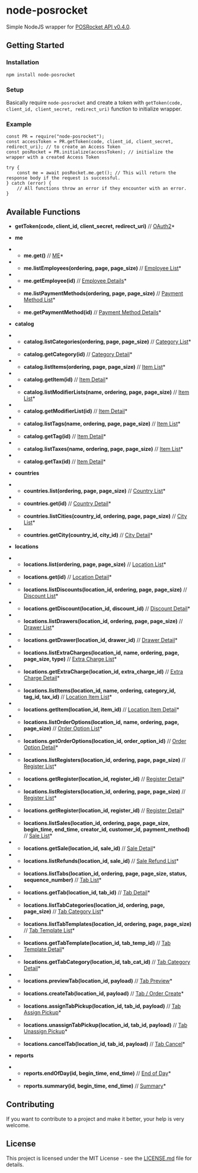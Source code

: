 # node-posrocket

Simple NodeJS wrapper for [POSRocket API v0.4.0](http://launchpad.rocketinfra.com/v0.4.0/docs).

## Getting Started

### Installation

`npm install node-posrocket`

### Setup

Basically require `node-posrocket` and create a token with `getToken(code, client_id, client_secret, redirect_uri)` function to initialize wrapper.

### Example

```
const PR = require("node-posrocket");
const accessToken = PR.getToken(code, client_id, client_secret, redirect_uri); // to create an Access Token
const posRocket = PR.initialize(accessToken); // initialize the wrapper with a created Access Token

try {
    const me = await posRocket.me.get(); // This will return the response body if the request is successful.
} catch (error) {
    // All functions throw an error if they encounter with an error.
}

```

## Available Functions

- **getToken(code, client_id, client_secret, redirect_uri)** // [OAuth2](http://launchpad.rocketinfra.com/blog/oauth/)\*

- **me**

- - **me.get()** // [ME](http://launchpad.rocketinfra.com/v0.4.0/docs#tag/me)\*

- - **me.listEmployees(ordering, page, page_size)** // [Employee List](http://launchpad.rocketinfra.com/v0.4.0/docs#operation/me_employees_list)\*

- - **me.getEmployee(id)** // [Employee Details](http://launchpad.rocketinfra.com/v0.4.0/docs#operation/me_employees_read)\*

- - **me.listPaymentMethods(ordering, page, page_size)** // [Payment Method List](http://launchpad.rocketinfra.com/v0.4.0/docs#operation/me_payment-methods_list)\*

- - **me.getPaymentMethod(id)** // [Payment Method Details](http://launchpad.rocketinfra.com/v0.4.0/docs#operation/me_payment-methods_read)\*

- **catalog**

- - **catalog.listCategories(ordering, page, page_size)** // [Category List](http://launchpad.rocketinfra.com/v0.4.0/docs#operation/catalog_categories_list)\*

- - **catalog.getCategory(id)** // [Category Detail](http://launchpad.rocketinfra.com/v0.4.0/docs#operation/catalog_categories_read)\*

- - **catalog.listItems(ordering, page, page_size)** // [Item List](http://launchpad.rocketinfra.com/v0.4.0/docs#operation/catalog_items_list)\*

- - **catalog.getItem(id)** // [Item Detail](http://launchpad.rocketinfra.com/v0.4.0/docs#operation/catalog_items_read)\*

- - **catalog.listModifierLists(name, ordering, page, page_size)** // [Item List](http://launchpad.rocketinfra.com/v0.4.0/docs#operation/catalog_modifier-lists_list)\*

- - **catalog.getModifierList(id)** // [Item Detail](http://launchpad.rocketinfra.com/v0.4.0/docs#operation/catalog_modifier-lists_read)\*

- - **catalog.listTags(name, ordering, page, page_size)** // [Item List](http://launchpad.rocketinfra.com/v0.4.0/docs#operation/catalog_tags_list)\*

- - **catalog.getTag(id)** // [Item Detail](http://launchpad.rocketinfra.com/v0.4.0/docs#operation/catalog_tags_read)\*

- - **catalog.listTaxes(name, ordering, page, page_size)** // [Item List](http://launchpad.rocketinfra.com/v0.4.0/docs#operation/catalog_taxes_list)\*

- - **catalog.getTax(id)** // [Item Detail](http://launchpad.rocketinfra.com/v0.4.0/docs#operation/catalog_taxes_read)\*

- **countries**

- - **countries.list(ordering, page, page_size)** // [Country List](http://launchpad.rocketinfra.com/v0.4.0/docs#operation/countries_list)\*

- - **countries.get(id)** // [Country Detail](http://launchpad.rocketinfra.com/v0.4.0/docs#operation/countries_read)\*

- - **countries.listCities(country_id, ordering, page, page_size)** // [City List](http://launchpad.rocketinfra.com/v0.4.0/docs#operation/countries_city_list)\*

- - **countries.getCity(country_id, city_id)** // [City Detail](http://launchpad.rocketinfra.com/v0.4.0/docs#operation/countries_city_read)\*

- **locations**

- - **locations.list(ordering, page, page_size)** // [Location List](http://launchpad.rocketinfra.com/v0.4.0/docs#operation/locations_list)\*

- - **locations.get(id)** // [Location Detail](http://launchpad.rocketinfra.com/v0.4.0/docs#operation/locations_read)\*

- - **locations.listDiscounts(location_id, ordering, page, page_size)** // [Discount List](http://launchpad.rocketinfra.com/v0.4.0/docs#operation/locations_discounts_list)\*

- - **locations.getDiscount(location_id, discount_id)** // [Discount Detail](http://launchpad.rocketinfra.com/v0.4.0/docs#operation/locations_discounts_read)\*

- - **locations.listDrawers(location_id, ordering, page, page_size)** // [Drawer List](http://launchpad.rocketinfra.com/v0.4.0/docs#operation/locations_discounts_list)\*

- - **locations.getDrawer(location_id, drawer_id)** // [Drawer Detail](http://launchpad.rocketinfra.com/v0.4.0/docs#operation/locations_drawers_read)\*

- - **locations.listExtraCharges(location_id, name, ordering, page, page_size, type)** // [Extra Charge List](http://launchpad.rocketinfra.com/v0.4.0/docs#operation/locations_extra-charges_list)\*

- - **locations.getExtraCharge(location_id, extra_charge_id)** // [Extra Charge Detail](http://launchpad.rocketinfra.com/v0.4.0/docs#operation/locations_extra-charges_read)\*

- - **locations.listItems(location_id, name, ordering, category_id, tag_id, tax_id)** // [Location Item List](http://launchpad.rocketinfra.com/v0.4.0/docs#operation/locations_items_list)\*

- - **locations.getItem(location_id, item_id)** // [Location Item Detail](http://launchpad.rocketinfra.com/v0.4.0/docs#operation/locations_items_read)\*

- - **locations.listOrderOptions(location_id, name, ordering, page, page_size)** // [Order Option List](http://launchpad.rocketinfra.com/v0.4.0/docs#operation/locations_order-options_list)\*

- - **locations.getOrderOptions(location_id, order_option_id)** // [Order Option Detail](http://launchpad.rocketinfra.com/v0.4.0/docs#operation/locations_order-options_read)\*

- - **locations.listRegisters(location_id, ordering, page, page_size)** // [Register List](http://launchpad.rocketinfra.com/v0.4.0/docs#operation/locations_registers_list)\*

- - **locations.getRegister(location_id, register_id)** // [Register Detail](http://launchpad.rocketinfra.com/v0.4.0/docs#operation/locations_registers_read)\*

- - **locations.listRegisters(location_id, ordering, page, page_size)** // [Register List](http://launchpad.rocketinfra.com/v0.4.0/docs#operation/locations_registers_list)\*

- - **locations.getRegister(location_id, register_id)** // [Register Detail](http://launchpad.rocketinfra.com/v0.4.0/docs#operation/locations_registers_read)\*

- - **locations.listSales(location_id, ordering, page, page_size, begin_time, end_time, creator_id, customer_id, payment_method)** // [Sale List](http://launchpad.rocketinfra.com/v0.4.0/docs#operation/locations_sales_list)\*

- - **locations.getSale(location_id, sale_id)** // [Sale Detail](http://launchpad.rocketinfra.com/v0.4.0/docs#operation/locations_sales_read)\*

- - **locations.listRefunds(location_id, sale_id)** // [Sale Refund List](http://launchpad.rocketinfra.com/v0.4.0/docs#operation/locations_sales_refunds)\*

- - **locations.listTabs(location_id, ordering, page, page_size, status, sequence_number)** // [Tab List](http://launchpad.rocketinfra.com/v0.4.0/docs#operation/locations_tabs_list)\*

- - **locations.getTab(location_id, tab_id)** // [Tab Detail](http://launchpad.rocketinfra.com/v0.4.0/docs#operation/locations_tabs_templates_read)\*

- - **locations.listTabCategories(location_id, ordering, page, page_size)** // [Tab Category List](http://launchpad.rocketinfra.com/v0.4.0/docs#operation/locations_tabs_categories_list)\*

- - **locations.listTabTemplates(location_id, ordering, page, page_size)** // [Tab Template List](http://launchpad.rocketinfra.com/v0.4.0/docs#operation/locations_tabs_templates_list)\*

- - **locations.getTabTemplate(location_id, tab_temp_id)** // [Tab Template Detail](http://launchpad.rocketinfra.com/v0.4.0/docs#operation/locations_tabs_templates_read)\*

- - **locations.getTabCategory(location_id, tab_cat_id)** // [Tab Category Detail](http://launchpad.rocketinfra.com/v0.4.0/docs#operation/locations_tabs_categories_read)\*

- - **locations.previewTab(location_id, payload)** // [Tab Preview](http://launchpad.rocketinfra.com/v0.4.0/docs#operation/locations_tabs_preview_tab)\*

- - **locations.createTab(location_id, payload)** // [Tab / Order Create](http://launchpad.rocketinfra.com/v0.4.0/docs#operation/locations_tabs_create)\*

- - **locations.assignTabPickup(location_id, tab_id, payload)** // [Tab Assign Pickup](http://launchpad.rocketinfra.com/v0.4.0/docs#operation/locations_tabs_assign_pickup)\*

- - **locations.unassignTabPickup(location_id, tab_id, payload)** // [Tab Unassign Pickup](http://launchpad.rocketinfra.com/v0.4.0/docs#operation/locations_tabs_unassign_pickup)\*

- - **locations.cancelTab(location_id, tab_id, payload)** // [Tab Cancel](http://launchpad.rocketinfra.com/v0.4.0/docs#operation/locations_tabs_cancel)\*

- **reports**

- - **reports.endOfDay(id, begin_time, end_time)** // [End of Day](http://launchpad.rocketinfra.com/v0.4.0/docs#operation/reports_end_of_day)\*

- - **reports.summary(id, begin_time, end_time)** // [Summary](http://launchpad.rocketinfra.com/v0.4.0/docs#operation/reports_summary)\*

## Contributing

If you want to contribute to a project and make it better, your help is very welcome.

## License

This project is licensed under the MIT License - see the [LICENSE.md](LICENSE.md) file for details.

[npm-image]: https://img.shields.io/npm/v/node-posrocket.svg?style=flat
[npm-url]: https://www.npmjs.com/package/node-posrocket
